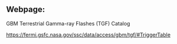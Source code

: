 Webpage:
--------

GBM Terrestrial Gamma-ray Flashes (TGF) Catalog

https://fermi.gsfc.nasa.gov/ssc/data/access/gbm/tgf/#TriggerTable
